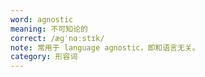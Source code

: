 ```yaml
---
word: agnostic
meaning: 不可知论的
correct: /æɡˈnɑːstɪk/
note: 常用于 language agnostic，即和语言无关。
category: 形容词
---
```

